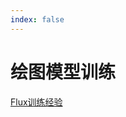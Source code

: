 ```yaml
---
index: false
---
```


# 绘图模型训练

[Flux训练经验](%E7%BB%98%E5%9B%BE%E6%A8%A1%E5%9E%8B%E8%AE%AD%E7%BB%83/Flux%E8%AE%AD%E7%BB%83%E7%BB%8F%E9%AA%8C.md)